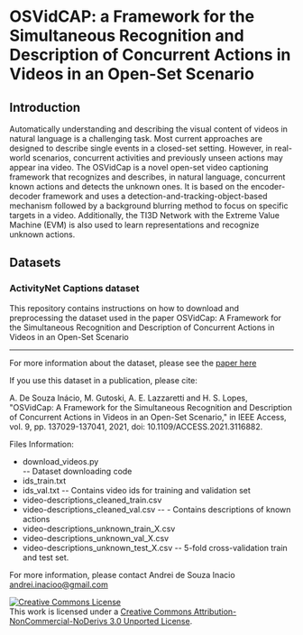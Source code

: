 # OSVidCAP: a Framework for the Simultaneous Recognition and Description of Concurrent Actions in Videos in an Open-Set Scenario


## Introduction

Automatically understanding and describing the visual content of videos in natural language is a challenging task. Most current approaches are designed to describe single events in a closed-set setting. However, in real-world scenarios, concurrent activities and previously unseen actions may appear ina video.
The OSVidCap is a novel open-set video captioning framework that recognizes and describes, in natural language, concurrent known actions and detects the unknown ones. It is based on the encoder-decoder framework and uses a detection-and-tracking-object-based mechanism followed by a background blurring method to focus on specific targets in a video. Additionally, the TI3D Network with the Extreme Value Machine (EVM) is also used to learn representations and recognize unknown actions.


## Datasets

### ActivityNet Captions dataset

This repository contains instructions on how to download and preprocessing the dataset used in the paper OSVidCap: A Framework for the Simultaneous Recognition and Description of Concurrent Actions in Videos in an Open-Set Scenario

----------------

For more information about the dataset, please see the [paper here](https://ieeexplore.ieee.org/abstract/document/9552885) 

If you use this dataset in a publication, please cite:  

A. De Souza Inácio, M. Gutoski, A. E. Lazzaretti and H. S. Lopes, "OSVidCap: A Framework for the Simultaneous Recognition and Description of Concurrent Actions in Videos in an Open-Set Scenario," in IEEE Access, vol. 9, pp. 137029-137041, 2021, doi: 10.1109/ACCESS.2021.3116882.



Files Information:
 - download_videos.py    	
 	-- Dataset downloading code 
 - ids_train.txt
 - ids_val.txt 
 	-- Contains video ids for training and validation set 
 - video-descriptions_cleaned_train.csv
 - video-descriptions_cleaned_val.csv
 	-- - Contains descriptions of known actions 
 - video-descriptions_unknown_train_X.csv
 - video-descriptions_unknown_val_X.csv
 - video-descriptions_unknown_test_X.csv
 	-- 5-fold cross-validation train and test set.

For more information, please contact Andrei de Souza Inacio andrei.inacioo@gmail.com

<a rel="license" href="http://creativecommons.org/licenses/by-nc-nd/3.0/"><img alt="Creative Commons License" style="border-width:0" src="https://i.creativecommons.org/l/by-nc-nd/3.0/88x31.png" /></a><br />This work is licensed under a <a rel="license" href="http://creativecommons.org/licenses/by-nc-nd/3.0/">Creative Commons Attribution-NonCommercial-NoDerivs 3.0 Unported License</a>.

